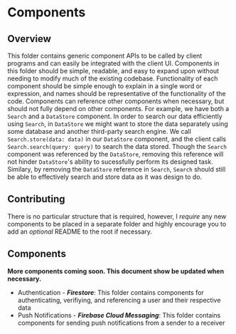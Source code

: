 #  Components

## Overview

This folder contains generic component APIs to be called by client programs and can easily be integrated with the client UI. Components in this folder should be simple, readable, and easy to expand upon without needing to modify much of the existing codebase. Functionality of each component should be simple enough to explain in a single word or expression, and names should be representative of the functionality of the code. Components can reference other components when necessary, but should not fully depend on other components. For example, we have both a `Search` and a `DataStore` component. In order to search our data efficiently using `Search`, in `DataStore`  we might want to store the data separately using some database and another third-party search engine. We call `Search.store(data: data)` in our `DataStore` component, and the client calls `Search.search(query: query)` to search the data stored. Though the `Search` component was referenced by the `DataStore`, removing this reference will not hinder `DataStore`'s ability to sucessfully perform its designed task. Similary, by removing the `DataStore` reference in `Search`, `Search` should still be able to effectively search and store data as it was design to do.

## Contributing

There is no particular structure that is required, however, I *require* any new components to be placed in a separate folder and highly encourage you to add an *optional* README to the root if necessary.

## Components

**More components coming soon. This document show be updated when necessary.**

* Authentication - ***Firestore***: This folder contains components for authenticating, verifiying, and referencing a user and their respective data
* Push Notifications - ***Firebase Cloud Messaging***: This folder contains components for sending push notifications from a sender to a receiver 


